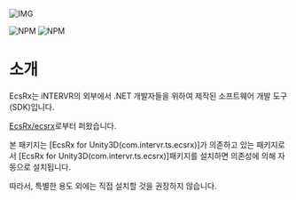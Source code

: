 ![IMG](https://img.shields.io/badge/pkg%20name-com.intervr.ts.ecsrx-yellowgreen?style=for-the-badge&logo=appveyor)

![NPM](https://img.shields.io/npm/v/com.intervr.ts.ecsrx)
![NPM](https://img.shields.io/npm/l/com.intervr.ts.ecsrx)

# 소개

EcsRx는 iNTERVR의 외부에서 .NET 개발자들을 위하여 제작된 소프트웨어 개발 도구(SDK)입니다.

[EcsRx/ecsrx]로부터 퍼왔습니다.

본 패키지는 [EcsRx for Unity3D(com.intervr.ts.ecsrx)]가 의존하고 있는 패키지로서 [EcsRx for Unity3D(com.intervr.ts.ecsrx)]패키지를 설치하면 의존성에 의해 자동으로 설치됩니다.

따라서, 특별한 용도 외에는 직접 설치할 것을 권장하지 않습니다.

[EcsRx/ecsrx]: https://github.com/EcsRx/ecsrx
[EcsRx for Unity3D(com.intervr.unity.extern.ecsrx)]: https://github.com/iNTERVR/TS.EcsRx
